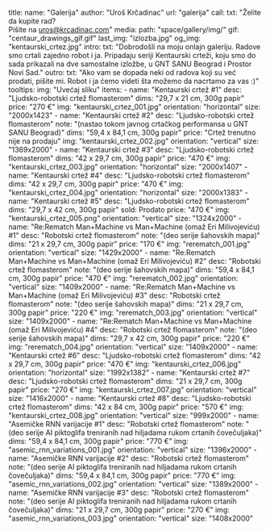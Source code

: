 title: 
    name: "Galerija"
    author: "Uroš Krčadinac"
    url: "galerija"
call:
    txt: "Želite da kupite rad?<br>Pišite na <span class='bold'>uros@krcadinac.com<span>"
media:
    path: "space/gallery/img/"
    gif: "centaur_drawings_gif.gif"
    last_img: "izlozba.jpg"
    og_img: "kentaurski_crtez.jpg"
intro:
    txt: "Dobrodošli na moju onlajn galeriju. Radove smo crtali zajedno robot i ja. Pripadaju seriji <span class='bold'>Kentaurski crteži</span>, koju smo do sada prikazali na dve samostalne izložbe, u GNT SANU Beograd i Prostor Novi Sad."
outro:
    txt: "Ako vam se dopada neki od radova koji su već prodati, pišite mi. Robot i ja ćemo videti šta možemo da nacrtamo za vas :)"
tooltips:
    img: "Uvećaj sliku"
items:
    - name: "Kentaurski crtež #1"
      desc: "Ljudsko-robotski crtež flomasterom"
      dims: "29,7 x 21 cm, 300g papir"
      price: "270 €"
      img: "kentaurski_crtez_001.jpg"
      orientation: "horizontal"
      size: "2000x1423"
    - name: "Kentaurski crtež #2"
      desc: "Ljudsko-robotski crtež flomasterom"
      note: "(nastao tokom javnog crtačkog performansa u GNT SANU Beograd)"
      dims: "59,4 x 84,1 cm, 300g papir"
      price: "Crtež trenutno nije na prodaju"
      img: "kentaurski_crtez_002.jpg"
      orientation: "vertical"
      size: "1369x2000"
    - name: "Kentaurski crtež #3"
      desc: "Ljudsko-robotski crtež flomasterom"
      dims: "42 x 29,7 cm, 300g papir"
      price: "470 €"
      img: "kentaurski_crtez_003.jpg"
      orientation: "horizontal"
      size: "2000x1407"
    - name: "Kentaurski crtež #4"
      desc: "Ljudsko-robotski crtež flomasterom"
      dims: "42 x 29,7 cm, 300g papir"
      price: "470 €"
      img: "kentaurski_crtez_004.jpg"
      orientation: "horizontal"
      size: "2000x1383"
    - name: "Kentaurski crtež #5"
      desc: "Ljudsko-robotski crtež flomasterom"
      dims: "29,7 x 42 cm, 300g papir"
      sold: Prodato
      price: "470 €"
      img: "kentaurski_crtez_005.png"
      orientation: "vertical"
      size: "1324x2000"
    - name: "Re:Rematch Man+Machine vs Man+Machine (omaž Eri Milivojeviću) #1"
      desc: "Robotski crtež flomasterom"
      note: "(deo serije šahovskih mapa)"
      dims: "21 x 29,7 cm, 300g papir"
      price: "170 €"
      img: "rerematch_001.jpg"
      orientation: "vertical"
      size: "1429x2000"
    - name: "Re:Rematch Man+Machine vs Man+Machine (omaž Eri Milivojeviću) #2"
      desc: "Robotski crtež flomasterom"
      note: "(deo serije šahovskih mapa)"
      dims: "59,4 x 84,1 cm, 300g papir"
      price: "470 €"
      img: "rerematch_002.jpg"
      orientation: "vertical"
      size: "1409x2000"
    - name: "Re:Rematch Man+Machine vs Man+Machine (omaž Eri Milivojeviću) #3"
      desc: "Robotski crtež flomasterom"
      note: "(deo serije šahovskih mapa)"
      dims: "21 x 29,7 cm, 300g papir"
      price: "220 €"
      img: "rerematch_003.jpg"
      orientation: "vertical"
      size: "1409x2000"
    - name: "Re:Rematch Man+Machine vs Man+Machine (omaž Eri Milivojeviću) #4"
      desc: "Robotski crtež flomasterom"
      note: "(deo serije šahovskih mapa)"
      dims: "29,7 x 42 cm, 300g papir"
      price: "220 €"
      img: "rerematch_004.jpg"
      orientation: "vertical"
      size: "1409x2000"
    - name: "Kentaurski crtež #6"
      desc: "Ljudsko-robotski crtež flomasterom"
      dims: "42 x 29,7 cm, 300g papir"
      price: "470 €"
      img: "kentaurski_crtez_006.jpg"
      orientation: "horizontal"
      size: "1992x1382"
    - name: "Kentaurski crtež #7"
      desc: "Ljudsko-robotski crtež flomasterom"
      dims: "21 x 29,7 cm, 300g papir"
      price: "270 €"
      img: "kentaurski_crtez_007.jpg"
      orientation: "vertical"
      size: "1416x2000"
    - name: "Kentaurski crtež #8"
      desc: "Ljudsko-robotski crtež flomasterom"
      dims: "42 x 84 cm, 300g papir"
      price: "570 €"
      img: "kentaurski_crtez_008.jpg"
      orientation: "vertical"
      size: "999x2000"
    - name: "Asemičke RNN varijacije #1"
      desc: "Robotski crtež flomasterom"
      note: "(deo serije AI piktoglifa treniranih nad hiljadama rukom crtanih čovečuljaka)"
      dims: "59,4 x 84,1 cm, 300g papir"
      price: "770 €"
      img: "asemic_rnn_variations_001.jpg"
      orientation: "vertical"
      size: "1396x2000"
    - name: "Asemičke RNN varijacije #2"
      desc: "Robotski crtež flomasterom"
      note: "(deo serije AI piktoglifa treniranih nad hiljadama rukom crtanih čovečuljaka)"
      dims: "59,4 x 84,1 cm, 300g papir"
      price: "770 €"
      img: "asemic_rnn_variations_002.jpg"
      orientation: "vertical"
      size: "1389x2000"
    - name: "Asemičke RNN varijacije #3"
      desc: "Robotski crtež flomasterom"
      note: "(deo serije AI piktoglifa treniranih nad hiljadama rukom crtanih čovečuljaka)"
      dims: "21 x 29,7 cm, 300g papir"
      price: "270 €"
      img: "asemic_rnn_variations_003.jpg"
      orientation: "vertical"
      size: "1408x2000"